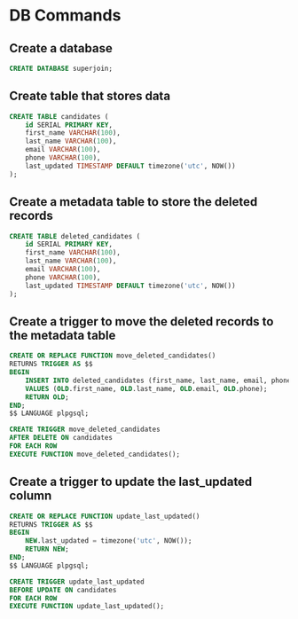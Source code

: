 # DB Commands

## Create a database
```sql
CREATE DATABASE superjoin;
```

## Create table that stores data
```sql
CREATE TABLE candidates (
    id SERIAL PRIMARY KEY,
    first_name VARCHAR(100),
    last_name VARCHAR(100),
    email VARCHAR(100),
    phone VARCHAR(100),
    last_updated TIMESTAMP DEFAULT timezone('utc', NOW())
);
```

## Create a metadata table to store the deleted records
```sql
CREATE TABLE deleted_candidates (
    id SERIAL PRIMARY KEY,
    first_name VARCHAR(100),
    last_name VARCHAR(100),
    email VARCHAR(100),
    phone VARCHAR(100),
    last_updated TIMESTAMP DEFAULT timezone('utc', NOW())
);
```

## Create a trigger to move the deleted records to the metadata table
```sql
CREATE OR REPLACE FUNCTION move_deleted_candidates()
RETURNS TRIGGER AS $$
BEGIN
    INSERT INTO deleted_candidates (first_name, last_name, email, phone)
    VALUES (OLD.first_name, OLD.last_name, OLD.email, OLD.phone);
    RETURN OLD;
END;
$$ LANGUAGE plpgsql;

CREATE TRIGGER move_deleted_candidates
AFTER DELETE ON candidates
FOR EACH ROW
EXECUTE FUNCTION move_deleted_candidates();
```

## Create a trigger to update the last_updated column
```sql
CREATE OR REPLACE FUNCTION update_last_updated()
RETURNS TRIGGER AS $$
BEGIN
    NEW.last_updated = timezone('utc', NOW());
    RETURN NEW;
END;
$$ LANGUAGE plpgsql;

CREATE TRIGGER update_last_updated
BEFORE UPDATE ON candidates
FOR EACH ROW
EXECUTE FUNCTION update_last_updated();
```